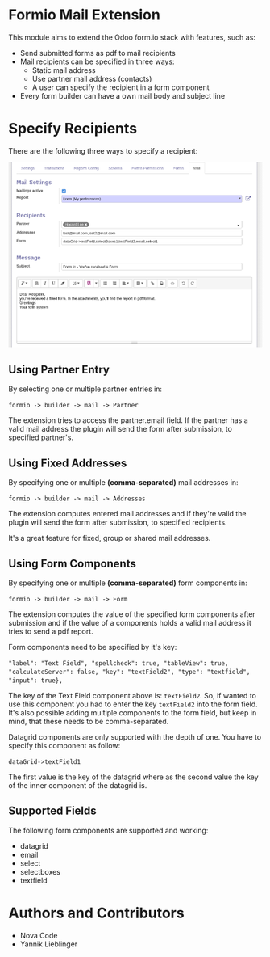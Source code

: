 Formio Mail Extension
=================================

This module aims to extend the Odoo form.io stack with features, such as:

* Send submitted forms as pdf to mail recipients
* Mail recipients can be specified in three ways:
    * Static mail address
    * Use partner mail address (contacts)
    * A user can specify the recipient in a form component
* Every form builder can have a own mail body and subject line
    
Specify Recipients
=================================

There are the following three ways to specify a recipient:

![Mail settings](./static/description/formio_builder_mail_settings.png)

Using Partner Entry
-----------
By selecting one or multiple partner entries in:

``
formio -> builder -> mail -> Partner
``

The extension tries to access the partner.email field.
If the partner has a valid mail address the plugin will send the
form after submission, to specified partner's.

Using Fixed Addresses
-----------
By specifying one or multiple **(comma-separated)** mail addresses in:

``
formio -> builder -> mail -> Addresses
``

The extension computes entered mail addresses and if 
they're valid the plugin will send the form after submission, 
to specified recipients.

It's a great feature for fixed, group or shared mail addresses.

Using Form Components
-----------
By specifying one or multiple **(comma-separated)** form components in:

``
formio -> builder -> mail -> Form
``

The extension computes the value of the specified form components
after submission and if the value of a components holds a valid
mail address it tries to send a pdf report.

Form components need to be specified by it's key:

``
"label": "Text Field", "spellcheck": true, "tableView": true, "calculateServer": false, "key": "textField2", "type": "textfield", "input": true},
``

The key of the Text Field component above is: ``textField2``. So, if wanted to use this
component you had to enter the key ``textField2`` into the form field. 
It's also possible adding multiple components to the form field, 
but keep in mind, that these needs to be comma-separated.

Datagrid components are only supported with the depth of one. You have 
to specify this component as follow:

``
dataGrid->textField1
``

The first value is the key of the datagrid where as the second value 
the key of the inner component of the datagrid is.

Supported Fields
-----------

The following form components are supported and working:

 - datagrid
 - email
 - select
 - selectboxes
 - textfield

Authors and Contributors
=======

- Nova Code
- Yannik Lieblinger
